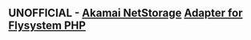 ## UNOFFICIAL - [Akamai NetStorage](https://www.akamai.com/products/netstorage) [Adapter for Flysystem PHP](https://github.com/thephpleague/flysystem)
